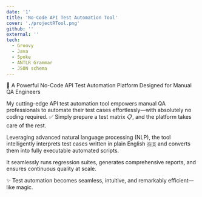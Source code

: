 ```yaml
---
date: '1'
title: 'No-Code API Test Automation Tool'
cover: './projectRTool.png'
github: ''
external: ''
tech:
  - Groovy
  - Java
  - Spoke
  - ANTLR Grammar
  - JSON schema
---
```


🚀 A Powerful No-Code API Test Automation Platform Designed for Manual QA Engineers

My cutting-edge API test automation tool empowers manual QA professionals to automate their test cases effortlessly—with absolutely no coding required.
✅ Simply prepare a test matrix 📋, and the platform takes care of the rest.

Leveraging advanced natural language processing (NLP), the tool intelligently interprets test cases written in plain English 🇬🇧 and converts them into fully executable automated scripts.

It seamlessly runs regression suites, generates comprehensive reports, and ensures continuous quality at scale.

✨ Test automation becomes seamless, intuitive, and remarkably efficient—like magic.